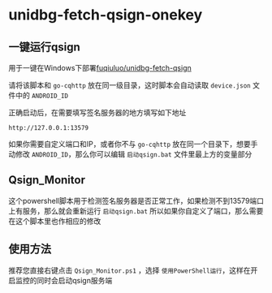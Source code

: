 # unidbg-fetch-qsign-onekey

## 一键运行qsign

用于一键在Windows下部署[fuqiuluo/unidbg-fetch-qsign](https://github.com/fuqiuluo/unidbg-fetch-qsign)

请将该脚本和 `go-cqhttp` 放在同一级目录，这时脚本会自动读取 `device.json` 文件中的 `ANDROID_ID`

正确启动后，在需要填写签名服务器的地方填写如下地址

```
http://127.0.0.1:13579
```

如果你需要自定义端口和IP，或者你不与 `go-cqhttp` 放在同一个目录下，想要手动修改 `ANDROID_ID`，那么你可以编辑 `启动qsign.bat` 文件里最上方的变量部分

## Qsign_Monitor

这个powershell脚本用于检测签名服务器是否正常工作，如果检测不到13579端口上有服务，那么就会重新运行 `启动qsign.bat`
所以如果你自定义了端口，那么需要在这个脚本里也作相应的修改

## 使用方法

推荐您直接右键点击 `Qsign_Monitor.ps1` ，选择 `使用PowerShell运行`，这样在开启监控的同时会启动qsign服务端